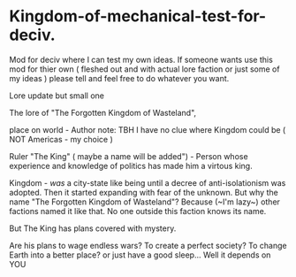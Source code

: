 # Kingdom-of-mechanical-test-for-deciv.
Mod for deciv where I can test my own ideas.
If someone wants use this mod for thier own ( fleshed out and with actual lore faction or just some of my ideas ) please tell and feel free to do whatever you want.

Lore update but small one

The lore of "The Forgotten Kingdom of Wasteland",

place on world - Author note: TBH I have no clue where Kingdom could be ( NOT Americas - my choice )

Ruler "The King" ( maybe a name will be added") - Person whose experience and knowledge of politics has made him a virtous king.

Kingdom - *was*  a city-state like being until a decree of anti-isolationism was adopted. Then it started expanding with fear of the unknown.
But why the name "The Forgotten Kingdom of Wasteland"? Because (~I'm lazy~) other factions named it like that. No one outside this faction knows its name.

But The King has plans covered with mystery.

Are his plans to wage endless wars? To create a perfect society? To change Earth into a better place? or just have a good sleep... Well it depends on YOU
